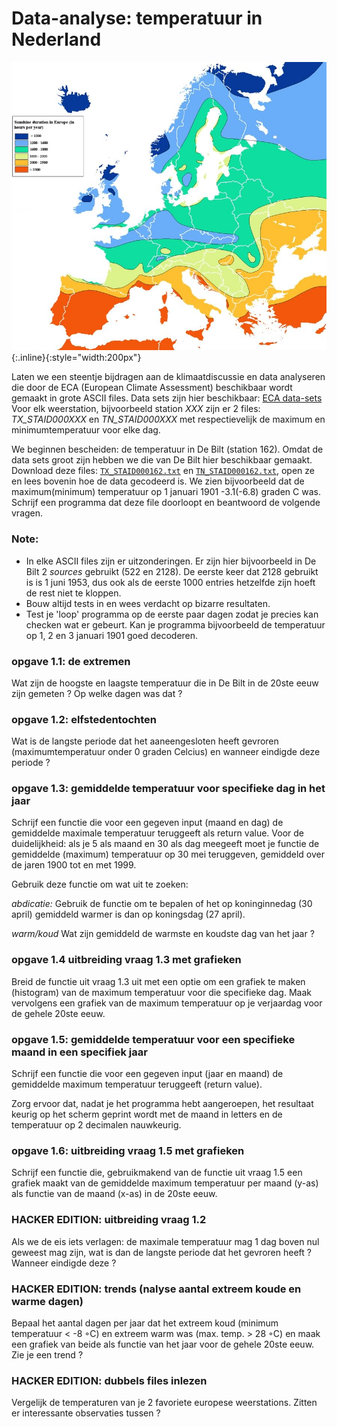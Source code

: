 # Data-analyse: temperatuur in Nederland

![TemperatureMapEurope](TemperatureMapEurope.jpg){:.inline}{:style="width:200px"}

Laten we een steentje bijdragen aan de klimaatdiscussie en data analyseren 
die door de ECA (European Climate Assessment) beschikbaar wordt gemaakt in 
grote ASCII files. Data sets zijn hier beschikbaar: 
[ECA data-sets](http://eca.knmi.nl/dailydata/predefinedseries.php)
Voor elk weerstation, bijvoorbeeld station *XXX* zijn er 2 files: 
*TX_STAID000XXX* en *TN_STAID000XXX* met respectievelijk de maximum 
en minimumtemperatuur voor elke dag.

We beginnen bescheiden: de temperatuur in De Bilt (station 162). Omdat de 
data sets groot zijn hebben we die van De Bilt hier beschikbaar gemaakt. 
Download deze files: [`TX_STAID000162.txt`](TX_STAID000162.txt) en 
[`TN_STAID000162.txt`](TN_STAID000162.txt), open ze en lees bovenin hoe de 
data gecodeerd is. We zien bijvoorbeeld dat de maximum(minimum) temperatuur 
op 1 januari 1901 -3.1(-6.8) graden C was. Schrijf een programma dat deze 
file doorloopt en beantwoord de volgende vragen.

### Note:

* In elke ASCII files zijn er uitzonderingen. Er zijn hier bijvoorbeeld in De Bilt 2 *sources* gebruikt (522 en 2128). De eerste keer dat 2128 gebruikt is 
is 1 juni 1953, dus ook als de eerste 1000 entries hetzelfde zijn hoeft de rest niet te kloppen. 
* Bouw altijd tests in en wees verdacht op bizarre resultaten.
* Test je 'loop' programma op de eerste paar dagen zodat je precies kan checken wat er gebeurt. 
Kan je programma bijvoorbeeld de temperatuur op 1, 2 en 3 januari 1901 goed decoderen.

### opgave 1.1: de extremen

Wat zijn de hoogste en laagste temperatuur die in De Bilt in de 20ste eeuw zijn gemeten ? Op welke dagen was dat ?

### opgave 1.2: elfstedentochten

Wat is de langste periode dat het aaneengesloten heeft gevroren (maximumtemperatuur onder 0 graden Celcius) 
en wanneer eindigde deze periode ?

### opgave 1.3: gemiddelde temperatuur voor specifieke dag in het jaar

Schrijf een functie die voor een gegeven input (maand en dag) de gemiddelde maximale temperatuur 
teruggeeft als return value. Voor de duidelijkheid: als je 5 als maand en 30 als dag meegeeft moet 
je functie de gemiddelde (maximum) temperatuur op 30 mei teruggeven, gemiddeld over de jaren 1900 
tot en met 1999.

Gebruik deze functie om wat uit te zoeken:

*abdicatie:* Gebruik de functie om te bepalen of het op koninginnedag (30 april) gemiddeld warmer is 
dan op koningsdag (27 april).

*warm/koud* Wat zijn gemiddeld de warmste en koudste dag van het jaar ?

### opgave 1.4 uitbreiding vraag 1.3 met grafieken

Breid de functie uit vraag 1.3 uit met een optie om een grafiek te maken (histogram) van de 
maximum temperatuur voor die specifieke dag. Maak vervolgens een grafiek van de maximum temperatuur 
op je verjaardag voor de gehele 20ste eeuw.

### opgave 1.5: gemiddelde temperatuur voor een specifieke maand in een specifiek jaar

Schrijf een functie die voor een gegeven input (jaar en maand) de gemiddelde maximum 
temperatuur teruggeeft (return value).

Zorg ervoor dat, nadat je het programma hebt aangeroepen, het resultaat keurig op het scherm 
geprint wordt met de maand in letters en de temperatuur op 2 decimalen nauwkeurig.

### opgave 1.6: uitbreiding vraag 1.5 met grafieken

Schrijf een functie die, gebruikmakend van de functie uit vraag 1.5 een grafiek maakt van de 
gemiddelde maximum temperatuur per maand (y-as) als functie van de maand (x-as) in de 20ste eeuw. 


### HACKER EDITION: uitbreiding vraag 1.2
Als we de eis iets verlagen: de maximale temperatuur mag 1 dag boven nul geweest mag zijn, wat is 
dan de langste periode dat het gevroren heeft ? Wanneer eindigde deze ?

### HACKER EDITION: trends (nalyse aantal extreem koude en warme dagen)

Bepaal het aantal dagen per jaar dat het extreem koud (minimum temperatuur < -8 ◦C) en extreem 
warm was (max. temp. > 28 ◦C) en maak een grafiek van beide als functie van het jaar voor de 
gehele 20ste eeuw. Zie je een trend ?

### HACKER EDITION: dubbels files inlezen
Vergelijk de temperaturen van je 2 favoriete europese weerstations. Zitten er interessante observaties tussen ?

